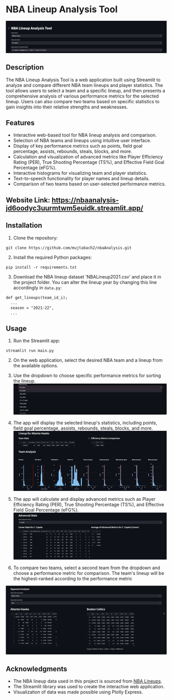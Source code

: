 # NBA Lineup Analysis Tool

![NBA Lineup Analysis](/src/data/Readme/imgs/img1.png)

## Description

The NBA Lineup Analysis Tool is a web application built using Streamlit to analyze and compare different NBA team lineups and player statistics. The tool allows users to select a team and a specific lineup, and then presents a comprehensive analysis of various performance metrics for the selected lineup. Users can also compare two teams based on specific statistics to gain insights into their relative strengths and weaknesses.

## Features

- Interactive web-based tool for NBA lineup analysis and comparison.
- Selection of NBA teams and lineups using intuitive user interface.
- Display of key performance metrics such as points, field goal percentage, assists, rebounds, steals, blocks, and more.
- Calculation and visualization of advanced metrics like Player Efficiency Rating (PER), True Shooting Percentage (TS%), and Effective Field Goal Percentage (eFG%).
- Interactive histograms for visualizing team and player statistics.
- Text-to-speech functionality for player names and lineup details.
- Comparison of two teams based on user-selected performance metrics.

## Website Link: https://nbaanalysis-jd6oodyc3uurmtwm5euidk.streamlit.app/
## Installation

1. Clone the repository:
```
git clone https://github.com/mujtabach2/nbaAnalysis.git
```

2. Install the required Python packages:
```
pip install -r requirements.txt
```

3. Download the NBA lineup dataset 'NBALineup2021.csv' and place it in the project folder. You can alter the lineup year by changing this line accordingly in `data.py`:
```
def get_lineups(team_id_i);
  ...
  season = "2021-22",
  ...
```

## Usage

1. Run the Streamlit app:
```
streamlit run main.py
```

2. On the web application, select the desired NBA team and a lineup from the available options.

5. Use the dropdown to choose specific performance metrics for sorting the lineup.
![Stat Dropdown](/src/data/Readme/imgs/img2.png)

4. The app will display the selected lineup's statistics, including points, field goal percentage, assists, rebounds, steals, blocks, and more.
![Lineup stats](/src/data/Readme/imgs/img3.png)


6. The app will calculate and display advanced metrics such as Player Efficiency Rating (PER), True Shooting Percentage (TS%), and Effective Field Goal Percentage (eFG%).
![Advanced Stats](/src/data/Readme/imgs/img4.png)

8. To compare two teams, select a second team from the dropdown and choose a performance metric for comparison. The team's lineup will be the highest-ranked according to the performance metric

![Comparison](/src/data/Readme/imgs/img5.png)

## Acknowledgments

- The NBA lineup data used in this project is sourced from [NBA Lineups](https://www.nba.com/stats/lineups/).
- The Streamlit library was used to create the interactive web application.
- Visualization of data was made possible using Plotly Express.

